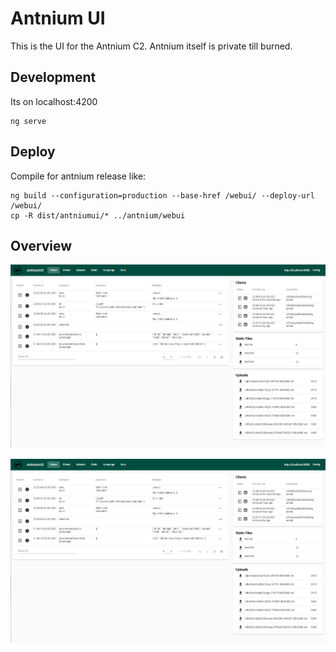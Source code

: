 # Antnium UI

This is the UI for the Antnium C2. Antnium itself is private till burned. 

## Development

Its on localhost:4200

```
ng serve
```

## Deploy

Compile for antnium release like:
```
ng build --configuration=production --base-href /webui/ --deploy-url /webui/
cp -R dist/antniumui/* ../antnium/webui
```

## Overview


![Home](https://github.com/dobin/antniumui/blob/main/doc/antnium-home.png?raw=true)

![Cmd](https://github.com/dobin/antniumui/blob/main/doc/antnium-home.png?raw=true)


